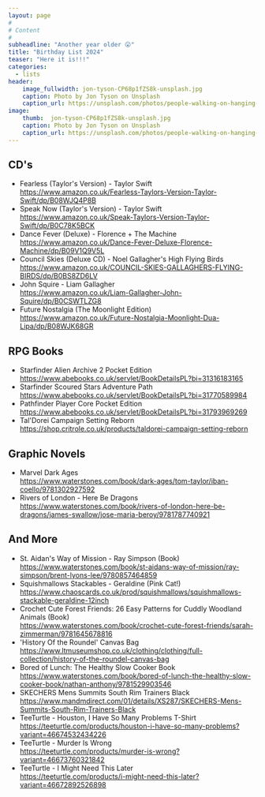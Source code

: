 ```yaml
---
layout: page
#
# Content
#
subheadline: "Another year older 😮"
title: "Birthday List 2024"
teaser: "Here it is!!!"
categories:
  - lists
header:
    image_fullwidth: jon-tyson-CP68p1fZS8k-unsplash.jpg
    caption: Photo by Jon Tyson on Unsplash
    caption_url: https://unsplash.com/photos/people-walking-on-hanging-bridge-during-daytime-CP68p1fZS8k?utm_content=creditCopyText&utm_medium=referral&utm_source=unsplash
image:
    thumb:  jon-tyson-CP68p1fZS8k-unsplash.jpg
    caption: Photo by Jon Tyson on Unsplash
    caption_url: https://unsplash.com/photos/people-walking-on-hanging-bridge-during-daytime-CP68p1fZS8k?utm_content=creditCopyText&utm_medium=referral&utm_source=unsplash
---
```

## CD's
- Fearless (Taylor's Version) - Taylor Swift  
  <https://www.amazon.co.uk/Fearless-Taylors-Version-Taylor-Swift/dp/B08WJQ4P8B>
- Speak Now (Taylor's Version) - Taylor Swift  
  <https://www.amazon.co.uk/Speak-Taylors-Version-Taylor-Swift/dp/B0C78K5BCK>
- Dance Fever (Deluxe) - Florence + The Machine  
  <https://www.amazon.co.uk/Dance-Fever-Deluxe-Florence-Machine/dp/B09V1Q9V5L>
- Council Skies (Deluxe CD) - Noel Gallagher's High Flying Birds
  <https://www.amazon.co.uk/COUNCIL-SKIES-GALLAGHERS-FLYING-BIRDS/dp/B0BS8ZD6LV>
- John Squire - Liam Gallagher  
  <https://www.amazon.co.uk/Liam-Gallagher-John-Squire/dp/B0CSWTLZG8>
- Future Nostalgia (The Moonlight Edition)  
  <https://www.amazon.co.uk/Future-Nostalgia-Moonlight-Dua-Lipa/dp/B08WJK68GR>

## RPG Books
- Starfinder Alien Archive 2 Pocket Edition
  <https://www.abebooks.co.uk/servlet/BookDetailsPL?bi=31316183165>
- Starfinder Scoured Stars Adventure Path
  <https://www.abebooks.co.uk/servlet/BookDetailsPL?bi=31770589984>
- Pathfinder Player Core Pocket Edition
  <https://www.abebooks.co.uk/servlet/BookDetailsPL?bi=31793969269>
- Tal'Dorei Campaign Setting Reborn  
  <https://shop.critrole.co.uk/products/taldorei-campaign-setting-reborn>

## Graphic Novels
- Marvel Dark Ages  
  <https://www.waterstones.com/book/dark-ages/tom-taylor/iban-coello/9781302927592>
- Rivers of London - Here Be Dragons  
  <https://www.waterstones.com/book/rivers-of-london-here-be-dragons/james-swallow/jose-maria-beroy/9781787740921>

## And More
- St. Aidan's Way of Mission - Ray Simpson (Book)  
  <https://www.waterstones.com/book/st-aidans-way-of-mission/ray-simpson/brent-lyons-lee/9780857464859>  
- Squishmallows Stackables - Geraldine (Pink Cat!)  
  <https://www.chaoscards.co.uk/prod/squishmallows/squishmallows-stackable-geraldine-12inch>  
- Crochet Cute Forest Friends: 26 Easy Patterns for Cuddly Woodland Animals (Book)  
  <https://www.waterstones.com/book/crochet-cute-forest-friends/sarah-zimmerman/9781645678816>  
- 'History Of the Roundel' Canvas Bag 
  <https://www.ltmuseumshop.co.uk/clothing/clothing/full-collection/history-of-the-roundel-canvas-bag>  
- Bored of Lunch: The Healthy Slow Cooker Book  
  <https://www.waterstones.com/book/bored-of-lunch-the-healthy-slow-cooker-book/nathan-anthony/9781529903546>  
- SKECHERS Mens Summits South Rim Trainers Black  
  <https://www.mandmdirect.com/01/details/XS287/SKECHERS-Mens-Summits-South-Rim-Trainers-Black>  
- TeeTurtle - Houston, I Have So Many Problems T-Shirt  
  <https://teeturtle.com/products/houston-i-have-so-many-problems?variant=46674532434226>  
- TeeTurtle - Murder Is Wrong  
  <https://teeturtle.com/products/murder-is-wrong?variant=46673760321842>  
- TeeTurtle - I Might Need This Later  
  <https://teeturtle.com/products/i-might-need-this-later?variant=46672892526898>  
